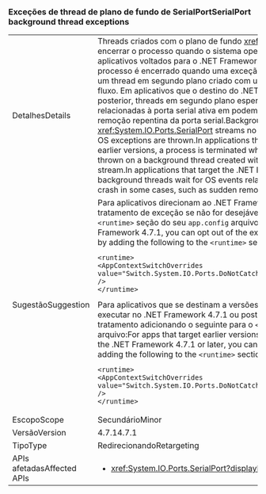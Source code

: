 ### <a name="serialport-background-thread-exceptions"></a><span data-ttu-id="a1aee-101">Exceções de thread de plano de fundo de SerialPort</span><span class="sxs-lookup"><span data-stu-id="a1aee-101">SerialPort background thread exceptions</span></span>

|   |   |
|---|---|
|<span data-ttu-id="a1aee-102">Detalhes</span><span class="sxs-lookup"><span data-stu-id="a1aee-102">Details</span></span>|<span data-ttu-id="a1aee-103">Threads criados com o plano de fundo <xref:System.IO.Ports.SerialPort> fluxos não encerrar o processo quando o sistema operacional exceções são lançadas. Em aplicativos voltados para o .NET Framework 4.7 e versões anteriores, um processo é encerrado quando uma exceção de sistema operacional é gerada em um thread em segundo plano criado com um <xref:System.IO.Ports.SerialPort> fluxo. Em aplicativos que o destino do .NET Framework 4.7.1 ou uma versão posterior, threads em segundo plano esperam eventos do sistema operacional relacionadas à porta serial ativa em podem falhar em alguns casos, como remoção repentina da porta serial.</span><span class="sxs-lookup"><span data-stu-id="a1aee-103">Background threads created with <xref:System.IO.Ports.SerialPort> streams no longer terminate the process when OS exceptions are thrown.In applications that target the .NET Framework 4.7 and earlier versions, a process is terminated when an operating system exception is thrown on a background thread created with a <xref:System.IO.Ports.SerialPort> stream.In applications that target the .NET Framework 4.7.1 or a later version, background threads wait for OS events related to the active serial port and could crash in some cases, such as sudden removal of the serial port.</span></span>|
|<span data-ttu-id="a1aee-104">Sugestão</span><span class="sxs-lookup"><span data-stu-id="a1aee-104">Suggestion</span></span>|<span data-ttu-id="a1aee-105">Para aplicativos direcionam ao .NET Framework 4.7.1, você pode recusar o tratamento de exceção se não for desejável, adicionando o seguinte para o <code>&lt;runtime&gt;</code> seção do seu <code>app.config</code> arquivo:</span><span class="sxs-lookup"><span data-stu-id="a1aee-105">For apps that target the .NET Framework 4.7.1, you can opt out of the exception handling if it is not desirable by adding the following to the <code>&lt;runtime&gt;</code> section of your <code>app.config</code> file:</span></span><pre><code class="language-xml">&lt;runtime&gt;&#13;&#10;&lt;AppContextSwitchOverrides value=&quot;Switch.System.IO.Ports.DoNotCatchSerialStreamThreadExceptions=true&quot; /&gt;&#13;&#10;&lt;/runtime&gt;&#13;&#10;</code></pre><span data-ttu-id="a1aee-106">Para aplicativos que se destinam a versões anteriores do .NET Framework mas executar no .NET Framework 4.7.1 ou posterior, você pode aceitar a exceção tratamento adicionando o seguinte para o <code>&lt;runtime&gt;</code> seção do seu <code>app.config</code> arquivo:</span><span class="sxs-lookup"><span data-stu-id="a1aee-106">For apps that target earlier versions of the .NET Framework but run on the .NET Framework 4.7.1 or later, you can opt in to the exception handling by adding the following to the <code>&lt;runtime&gt;</code> section of your <code>app.config</code> file:</span></span><pre><code class="language-xml">&lt;runtime&gt;&#13;&#10;&lt;AppContextSwitchOverrides value=&quot;Switch.System.IO.Ports.DoNotCatchSerialStreamThreadExceptions=false&quot; /&gt;&#13;&#10;&lt;/runtime&gt;&#13;&#10;</code></pre>|
|<span data-ttu-id="a1aee-107">Escopo</span><span class="sxs-lookup"><span data-stu-id="a1aee-107">Scope</span></span>|<span data-ttu-id="a1aee-108">Secundário</span><span class="sxs-lookup"><span data-stu-id="a1aee-108">Minor</span></span>|
|<span data-ttu-id="a1aee-109">Versão</span><span class="sxs-lookup"><span data-stu-id="a1aee-109">Version</span></span>|<span data-ttu-id="a1aee-110">4.7.1</span><span class="sxs-lookup"><span data-stu-id="a1aee-110">4.7.1</span></span>|
|<span data-ttu-id="a1aee-111">Tipo</span><span class="sxs-lookup"><span data-stu-id="a1aee-111">Type</span></span>|<span data-ttu-id="a1aee-112">Redirecionando</span><span class="sxs-lookup"><span data-stu-id="a1aee-112">Retargeting</span></span>|
|<span data-ttu-id="a1aee-113">APIs afetadas</span><span class="sxs-lookup"><span data-stu-id="a1aee-113">Affected APIs</span></span>|<ul><li><xref:System.IO.Ports.SerialPort?displayProperty=nameWithType></li></ul>|


